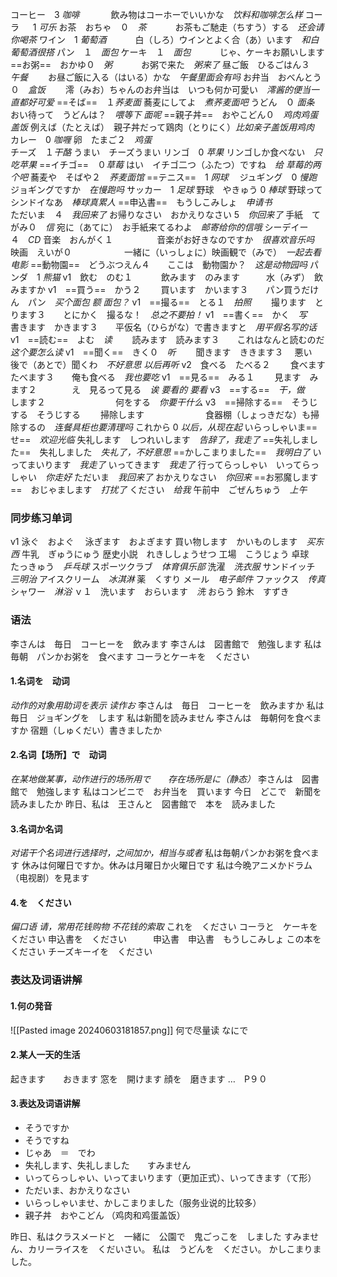コーヒー　3 *咖啡*                　　 　飲み物はコーホーでいいかな　*饮料和咖啡怎么样*
コーラ 　  1 *可乐*
お茶　おちゃ　０　*茶*         　　　お茶もご馳走（ちすう）する　*还会请你喝茶*
ワイン　1  *葡萄酒*                 　　　白（しろ）ウインとよく合（あ）います　*和白葡萄酒很搭*
パン　１　*面包*
ケーキ　１　*面包*                　　　じゃ、ケーキお願いします
==お粥==　おかゆ０　*粥*             　　　お粥で来た　*粥来了*
昼ご飯　ひるごはん３　*午餐*   　　お昼ご飯に入る（はいる）かな　*午餐里面会有吗*
お弁当　おべんとう０　*盒饭*　　   澪（みお）ちゃんのお弁当は　いつも何か可愛い　*澪酱的便当一直都好可爱*
==そば==　１*荞麦面*                                蕎麦にしてよ　*煮荞麦面吧*
うどん　０ *面条*                               おい待って　うどんは？　*喂等下 面呢*
==親子丼==　おやこどん０　*鸡肉鸡蛋盖饭*     例えば（たとえば）　親子丼だって鶏肉（とりにく）*比如亲子盖饭用鸡肉*　
カレー　0 *咖喱*
卵　たまご２　*鸡蛋*                         
チーズ　１*干酪*                    うまい　チーズうまい
リンゴ　0 *苹果*                     リンゴしか食べない　*只吃苹果*
==イチゴ==　０*草莓*                     はい　イチゴ二つ（ふたつ）ですね　*给 草莓的两个吧*
蕎麦や　そばや２　*荞麦面馆*
==テニス==　1 *网球*　
ジュギング　0 *慢跑*               ジョギングですか　*在慢跑吗*
サッカー　1 *足球*
野球　やきゅう 0 *棒球*           野球ってシンドイなあ　*棒球真累人*
==申込書==　もうしこみしょ　*申请书*           
ただいま　４　*我回来了*
お帰りなさい　おかえりなさい 5　*你回来了*
手紙　てがみ０　*信*               宛に（あてに）　お手紙来てるわよ　*邮寄给你的信哦*
シーデイー　４　*CD*
音楽　おんがく１　　　　　音楽がお好きなのですか　*很喜欢音乐吗*
映画　えいが０　　　　　　一緒に（いっしょに）映画観で（みで）　*一起去看电影*
==動物園==　どうぶつえん４　　ここは　動物園か？　*这是动物园吗*
パンダ　1 *熊猫*
v1　飲む　のむ１　
　　飲みます　のみます　　　水（みず）　飲みますか
v1　==買う==　かう２
　　買います　かいます３　　パン買うだけ　ん　パン　*买个面包 额 面包？*
v1　==撮る==　とる１　*拍照*
　　撮ります　とります３　　とにかく　撮るな！　*总之不要拍！*
v1　==書く==　かく　*写*
　　書きます　かきます３　　平仮名（ひらがな）で書きますと　*用平假名写的话*
v1　==読む==　よむ　*读*
　　読みます　読みます３　　これはなんと読むのだ　*这个要怎么读*
v1　==聞く==　きく０　*听*
　　聞きます　ききます３ 　悪い　後で（あとで）聞くわ　*不好意思 以后再听*
v2　食べる　たべる２
　　食べます　たべます３　　俺も食べる　*我也要吃*
v1　==見る==　みる１
　　見ます　みます２　　　　え　見るって見る　*诶 要看的 要看*
v3　==する==　*干，做*
　　します２　　　　　　　　何をする　*你要干什么*
v3　==掃除する==　そうじする　そうじする
　　掃除します　　　　　　　食器棚（しょっきだな）も掃除するの　*连餐具柜也要清理吗*
これから 0 *以后，从现在起*
いらっしゃいま==せ==　*欢迎光临*
失礼します　しつれいします　*告辞了，我走了*
==失礼しました==　失礼しました　*失礼了，不好意思*
==かしこまりました==　*我明白了*
いってまいります　*我走了*
いってきます　*我走了*
行ってらっしゃい　いってらっしゃい　*你走好*
ただいま　*我回来了*
おかえりなさい　*你回来*
==お邪魔します==　おじゃまします　*打扰了*
ください　*给我*
午前中　ごぜんちゅう　*上午*
### 同步练习单词
v1 泳ぐ　およぐ
　泳ぎます　およぎます
買い物します　かいものします　*买东西*
牛乳　ぎゅうにゅう
歴史小説　れきししょうせつ
工場　こうじょう
卓球　たっきゅう　*乒乓球*
スポーツクラブ　*体育俱乐部*
洗濯　*洗衣服*
サンドイッチ　*三明治*
アイスクリーム　*冰淇淋*
薬　くすり
メール　*电子邮件*
ファックス　*传真*
シャワー　*淋浴*
ｖ１　洗います　おらいます　*洗*
	おらう
鈴木　すずき
### 语法
李さんは　毎日　コーヒーを　飲みます
李さんは　図書館で　勉強します
私は　毎朝　パンかお粥を　食べます
コーラとケーキを　ください
#### 1.名词を　动词
*动作的对象用助词を表示 读作お*
李さんは　毎日　コーヒーを　飲みますか
私は　毎日　ジョギングを　します
私は新聞を読みません
李さんは　毎朝何を食べますか
宿題（しゅくだい）書きましたか
#### 2.名词【场所】で　动词
*在某地做某事，动作进行的场所用で　　存在场所是に（静态）*
李さんは　図書館で　勉強します
私はコンビニで　お弁当を　買います
今日　どこで　新聞を　読みましたか
昨日、私は　王さんと　図書館で　本を　読みました
#### 3.名词か名词
*对诺干个名词进行选择时，之间加か，相当与或者*
私は毎朝パンかお粥を食べます
休みは何曜日ですか。休みは月曜日か火曜日です
私は今晩アニメかドラム（电视剧）を見ます
#### 4.を　ください
*偏口语 请，常用花钱购物 不花钱的索取*
これを　ください
コーラと　ケーキを　ください
申込書を　ください　　　申込書　申込書　もうしこみしょ
この本を　ください
チーズキーイを　ください
### 表达及词语讲解
#### 1.何の発音
![[Pasted image 20240603181857.png]]
何で尽量读 なにで
#### 2.某人一天的生活
起きます　　おきます
窓を　開けます
顔を　磨きます
…　P９０
#### 3.表达及词语讲解
+ そうですか
+ そうですね
+ じゃあ　＝　でわ
+ 失礼します、失礼しました　　すみません
+ いってらっしゃい、いってまいります（更加正式）、いってきます（て形）
+ ただいま、おかえりなさい
+ いらっしゃいませ、かしこまりました（服务业说的比较多）
+ 親子丼　おやこどん    （鸡肉和鸡蛋盖饭）

昨日、私はクラスメードと　一緒に　公園で　鬼ごっこを　しました
すみません、カリーライスを　くだいさい。
私は　うどんを　ください。
かしこまりました。